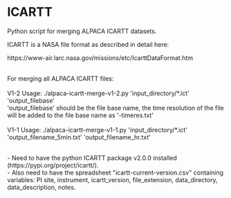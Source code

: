 # ICARTT
Python script for merging ALPACA ICARTT datasets.

ICARTT is a NASA file format as described in detail here:
<link> https://www-air.larc.nasa.gov/missions/etc/IcarttDataFormat.htm </link>


<p>
</p>

<P>
<br>
For merging all ALPACA ICARTT files: 
<br>
<br>
V1-2
Usage: ./alpaca-icartt-merge-v1-2.py 'input_directory/*.ict' 'output_filebase'
<br>
'output_filebase' should be the file base name, the time resolution of the file will be added to the file base name as '-timeres.txt'
<br>
<br>
V1-1
Usage: ./alpaca-icartt-merge-v1-1.py 'input_directory/*.ict' 'output_filename_5min.txt' 'output_filename_hr.txt'
</p>

<p>
 <br>
- Need to have the python ICARTT package v2.0.0 installed (https://pypi.org/project/icartt/).
<br>
- Also need to have the spreadsheet "icartt-current-version.csv" containing variables: PI	site, instrument, icartt_version, file_extension, data_directory, data_description, notes.
</p>
